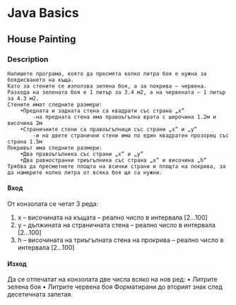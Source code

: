 # Java Basics

## House Painting

### Description

    Напишете програма, която да пресмята колко литра боя е нужна за боядисването на къщa. 
    Като за стените се използва зелена боя, а за покрива – червена. 
    Разхода на зелената боя е 1 литър за 3.4 м2, а на червената – 1 литър за 4.3 м2. 
    Стените имат следните размери: 
        •Предната и задната стена са квадрати със страна „x“ 
            -на предната стена има правоъгълна врата с широчина 1.2м и височина 2м 
        •Страничните стени са правоъгълници със страни „x“ и „y“ 
            -и на двете странични стени има по един квадратен прозорец със страна 1.5м 
    Покривът има следните размери: 
        •Два правоъгълника със страни „x“ и „y“ 
        •Два равностранни триъгълника със страна „x“ и височина „h“ 
    Трябва да пресметнете площта на всички страни и площта на покрива, за да намерите колко литра от всяка боя ще са нужни. 

#### Вход

От конзолата се четат 3 реда:

1. x – височината на къщата – реално число в интервала [2...100]
2. y – дължината на страничната стена – реално число в интервала [2...100]
3. h – височината на триъгълната стена на прокрива – реално число в интервала [2...100]

#### Изход

Да се отпечатат на конзолата две числа всяко на нов ред:
• Литрите зелена боя
• Литритe червена боя Форматирани до вторият знак след десетичната запетая.

